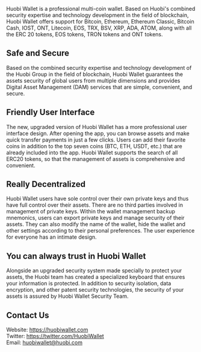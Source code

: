 Huobi Wallet is a professional multi-coin wallet. Based on Huobi's combined security expertise and technology development in the field of blockchain, Huobi Wallet offers support for Bitcoin, Ethereum, Ethereum Classic, Bitcoin Cash, IOST, ONT, Litecoin, EOS, TRX, BSV, XRP, ADA, ATOM, along with all the ERC 20 tokens, EOS tokens, TRON tokens and ONT tokens.

## Safe and Secure
Based on the combined security expertise and technology development of the Huobi Group in the field of blockchain, Huobi Wallet guarantees the assets security of global users from multiple dimensions and provides Digital Asset Management (DAM) services that are simple, convenient, and secure.

## Friendly User Interface
The new, upgraded version of Huobi Wallet has a more professional user interface design. After opening the app, you can browse assets and make quick transfer payments in just a few clicks. Users can add their favorite coins in addition to the top seven coins (BTC, ETH, USDT, etc.) that are already included into the app. Huobi Wallet supports the search of all ERC20 tokens, so that the management of assets is comprehensive and convenient.

## Really Decentralized
Huobi Wallet users have sole control over their own private keys and thus have full control over their assets. There are no third parties involved in management of private keys. Within the wallet management backup mnemonics, users can export private keys and manage security of their assets. They can also modify the name of the wallet, hide the wallet and other settings according to their personal preferences. The user experience for everyone has an intimate design.

## You can always trust in Huobi Wallet
Alongside an upgraded security system made specially to protect your assets, the Huobi team has created a specialized keyboard that ensures your information is protected. In addition to security isolation, data encryption, and other patent security technologies, the security of your assets is assured by Huobi Wallet Security Team.

## Contact Us
Website: https://huobiwallet.com  
Twitter: https://twitter.com/HuobiWallet  
Email: huobiwallet@huobi.com  

